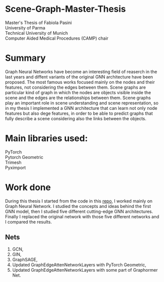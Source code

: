 # Scene-Graph-Master-Thesis

Master's Thesis of Fabiola Pasini \
University of Parma  \
Technical University of Munich \
Computer Aided Medical Procedures (CAMP) chair

# Summary
Graph Neural Networks have become an interesting field of reaserch in the last years and diffent variants of the original GNN architecture have been proposed. The most famous works  focused mainly on the nodes and their features, not considering the edges between them. 
Scene graphs are particular kind of graph in which the nodes are objects visible inside the scene and the edges are the relationships between them. 
Scene graphs play an important role in scene understanding and scene representation, so in my thesis I implemented a GNN architecture that can learn not only node features but  also dege features, in order to be able to predict graphs that fully describe a scene considering also the links between the objects.

# Main libraries used:
PyTorch \
Pytorch Geometric \
Trimesh \
Pyximport 

# Work done
During this thesis I started from the code in this [repo](https://github.com/ShunChengWu/3DSSG), I worked mainly on Graph Neural Network. I studied the concepts and ideas behind the first GNN model, then I studied five different cutting-edge GNN architectures. Finally I replaced the original network with those five different networks and I compared the results.

## Nets
1. GCN,
2. GIN,
3. GraphSAGE,
4. Updated GraphEdgeAttenNetworkLayers with PyTorch Geometric,
5. Updated GraphEdgeAttenNetworkLayers with some part of Graphormer Net.



